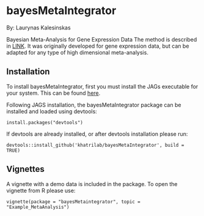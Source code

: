 # bayesMetaIntegrator
By: Laurynas Kalesinskas

Bayesian Meta-Analysis for Gene Expression Data
The method is described in [LINK](). It was originally developed for gene expression data, but can be adapted for any type of high dimensional meta-analysis.

## Installation
To install bayesMetaIntegrator, first you must install the JAGs executable for your system. This can be found [here](https://sourceforge.net/projects/mcmc-jags/).  

Following JAGS installation, the bayesMetaIntegrator package can be installed and loaded using devtools:
```
install.packages("devtools")
```
If devtools are already installed, or after devtools installation please run:
```
devtools::install_github('khatrilab/bayesMetaIntegrator', build = TRUE)
```
## Vignettes
A vignette with a demo data is included in the package. To open the vignette from R please use:
```
vignette(package = "bayesMetaintegrator", topic = "Example_MetaAnalysis")
```
